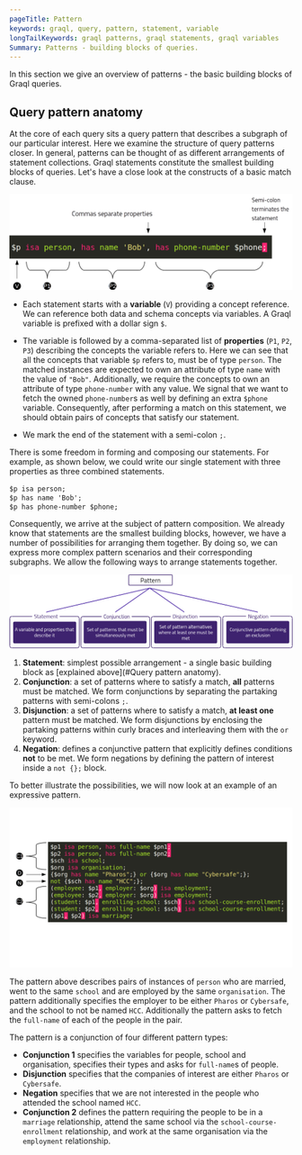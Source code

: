 ```yaml
---
pageTitle: Pattern
keywords: graql, query, pattern, statement, variable
longTailKeywords: graql patterns, graql statements, graql variables
Summary: Patterns - building blocks of queries.
---
```


In this section we give an overview of patterns - the basic building blocks of Graql queries.

## Query pattern anatomy
At the core of each query sits a query pattern that describes a subgraph of our particular interest. Here we examine the structure of query patterns closer. In general, patterns can be thought of as different arrangements of statement collections. Graql statements constitute the smallest building blocks of queries. Let's have a close look at the constructs of a basic match clause.

![Statement structure](../images/query/statement-structure.png)

- Each statement starts with a **variable** (`V`) providing a concept reference. We can reference both data and schema concepts via variables. A Graql variable is prefixed with a dollar sign `$`.

- The variable is followed by a comma-separated list of **properties** (`P1`, `P2`, `P3`) describing the concepts the variable refers to. Here we can see that all the concepts that variable `$p` refers to, must be of type `person`. The matched instances are expected to own an attribute of type `name` with the value of `"Bob"`. Additionally, we require the concepts to own an attribute of type `phone-number` with any value. We signal that we want to fetch the owned `phone-number`s as well by defining an extra `$phone` variable.
Consequently, after performing a match on this statement, we should obtain pairs of concepts that satisfy our statement.

- We mark the end of the statement with a semi-colon `;`.

There is some freedom in forming and composing our statements. For example, as shown below, we could write our single statement with three properties as three combined statements.

<!-- test-ignore -->
```graql
$p isa person;
$p has name 'Bob';
$p has phone-number $phone;
```

Consequently, we arrive at the subject of pattern composition. We already know that statements are the smallest building blocks, however, we have a number of possibilities for arranging them together. By doing so, we can express more complex pattern scenarios and their corresponding subgraphs. We allow the following ways to arrange statements together.

![Pattern structure](../images/query/pattern-structure.png)

1. **Statement**: simplest possible arrangement - a single basic building block as [explained above](#Query pattern anatomy).
2. **Conjunction**: a set of patterns where to satisfy a match, **all** patterns must be matched. We form conjunctions by separating the partaking patterns with semi-colons `;`.
3. **Disjunction**: a set of patterns where to satisfy a match, **at least one** pattern must be matched. We form disjunctions by enclosing the partaking patterns within curly braces and interleaving them with the `or` keyword.
4. **Negation**: defines a conjunctive pattern that explicitly defines conditions **not** to be met. We form negations by defining the pattern of interest inside a `not {};` block.

To better illustrate the possibilities, we will now look at an example of an expressive pattern.

![Example pattern](../images/query/example-pattern.png)

The pattern above describes pairs of instances of `person` who are married, went to the same `school` and are employed by the same `organisation`.
The pattern additionally specifies the employer to be either `Pharos` or `Cybersafe`, and the school to not be named `HCC`. Additionally the pattern
asks to fetch the `full-name` of each of the people in the pair.

The pattern is a conjunction of four different pattern types:
- **Conjunction 1** specifies the variables for people, school and organisation, specifies their types and asks for `full-name`s of people.
- **Disjunction** specifies that the companies of interest are either `Pharos` or `Cybersafe`.
- **Negation** specifies that we are not interested in the people who attended the school named `HCC`.
- **Conjunction 2** defines the pattern requiring the people to be in a `marriage` relationship, attend the same school via the `school-course-enrollment` relationship, and
work at the same organisation via the `employment` relationship.